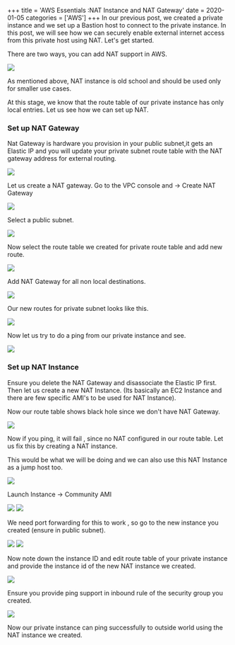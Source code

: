 +++
title = 'AWS Essentials :NAT Instance and NAT Gateway'
date = 2020-01-05
categories = ['AWS']
+++
In our previous post, we created a private instance and we set up a Bastion host to connect to the private instance. In this post, we will see how we can securely enable external internet access from this private host using NAT. Let's get started. 

There are two ways, you can add NAT support in AWS.  

<img src="2020-11-17-10-30-13.png" class="img-responsive"/>

As mentioned above, NAT instance is old school and should be used only for smaller use cases.  

At this stage, we know that the route table of our private instance has only local entries. Let us see how we can set up NAT.  

### Set up NAT Gateway  
 Nat Gateway is hardware you provision in your public subnet,it gets an Elastic IP and you will update your private subnet route table with the NAT gateway address for external routing. 

<img src="2020-11-17-10-35-11.png" class="img-responsive"/>

Let us create a NAT gateway. Go to the VPC console and → Create NAT Gateway  

<img src="2020-11-17-10-37-05.png" class="img-responsive"/>

Select a public subnet.  

<img src="2020-11-17-10-37-54.png" class="img-responsive"/>

Now select the route table we created for private route table and add new route.   

<img src="2020-11-17-10-38-30.png" class="img-responsive"/>

Add NAT Gateway for all non local destinations.  

<img src="2020-11-17-10-39-23.png" class="img-responsive"/>

Our new routes for private subnet looks like this.   

<img src="2020-11-17-10-40-09.png" class="img-responsive"/>

Now let us try to do a ping from our private instance and see.  

<img src="2020-11-17-10-41-26.png" class="img-responsive"/>

### Set up  NAT Instance  

Ensure you delete the NAT Gateway and disassociate the Elastic IP first. Then let us create a new NAT Instance.  (Its basically an EC2 Instance and there are few specific AMI's to be used for NAT Instance). 

Now our route table shows black hole since we don't have NAT Gateway.    

<img src="2020-11-17-10-43-13.png" class="img-responsive"/>  

Now if you ping, it will fail , since no NAT configured in our route table. Let us fix this by creating a NAT instance. 

This would be what we will be doing and we can also use this NAT Instance as a jump host too.

<img src="2020-11-17-10-44-27.png" class="img-responsive"/>  

Launch Instance → Community AMI  

<img src="2020-11-17-10-45-08.png" class="img-responsive"/>  

<img src="2020-11-17-10-45-41.png" class="img-responsive"/>  

We need port forwarding for this to work , so go to the new instance you created (ensure in public subnet).  

<img src="2020-11-17-10-46-18.png" class="img-responsive"/>  

<img src="2020-11-17-10-46-44.png" class="img-responsive"/>  

Now note down the instance ID and edit route table of your private instance and provide the instance id of the new NAT instance we created.  

<img src="2020-11-17-10-47-21.png" class="img-responsive"/>  

Ensure you provide ping support in inbound rule of the security group you created.  

<img src="2020-11-17-10-47-52.png" class="img-responsive"/>  

Now our private instance can ping successfully to outside world using the NAT instance we created.